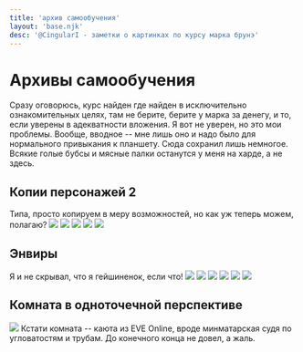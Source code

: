 ```yaml
---
title: 'архив самообучения'
layout: 'base.njk'
desc: '@CingularI - заметки о картинках по курсу марка брунэ'
---
```


# Архивы самообучения
Сразу оговорюсь, курс найден где найден в исключительно ознакомительных целях, там не берите, берите у марка за денегу, и то, если уверены в адекватности вложения. Я вот не уверен, но это мои проблемы.
Вообще, вводное -- мне лишь оно и надо было для нормального привыкания к планшету.
Сюда сохранил лишь немногое. Всякие голые бубсы и мясные палки останутся у меня на харде, а не здесь.
## Копии персонажей 2
Типа, просто копируем в меру возможностей, но как уж теперь можем, полагаю?
![](/img_orig/mb/char2-1.png)
![](/img_orig/mb/char2-2.png)
![](/img_orig/mb/char2-3.png)
![](/img_orig/mb/char2-4.jpg)
![](/img_orig/mb/char2-5.jpg)
## Энвиры
Я и не скрывал, что я гейшиненок, если что!
![](/img_orig/mb/1.png)
![](/img_orig/mb/2.png)
![](/img_orig/mb/3.png)
![](/img_orig/mb/4.png)
![](/img_orig/mb/5.png)
![](/img_orig/mb/6.png)
## Комната в одноточечной перспективе
![](/img_orig/mb/1point.jpg)
Кстати комната -- каюта из EVE Online, вроде минматарская судя по угловатостям и трубам. До конечного конца не довел, а жаль.
